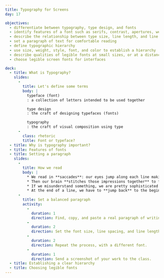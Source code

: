 ```yaml
---
title: Typography for Screens
day: 17

objectives:
  - differentiate between typography, type design, and fonts
  - identify features of a font such as serifs, contrast, apertures, weight, etc.
  - describe the relationship between type size, line length, and line spacing for readability of blocks of text
  - set a paragraph of text for comfortable reading
  - define typographic hierarchy
  - use size, weight, style, font, and color to establish a hierarchy
  - describe qualities of legible fonts at small sizes, or at a distance
  - choose legible screen fonts for interfaces

deck:
  - title: What is Typography?
    slides:
      -
        title: Let's define some terms
        body: |
          typeface (font)
          : a collection of letters intended to be used together

          type design
          : the craft of designing typefaces (fonts)

          typography
          : the craft of visual composition using type
      -
        class: rhetoric
        title: Font or typeface?
  - title: Why is typography important?
  - title: Features of fonts
  - title: Setting a paragraph
    slides:
      -
        title: How we read
        body: |
          * We read in **saccades**: our eyes jump along each line making impressions.
          * Then our brain **stitches those impressions together** to form an image.
          * If we misunderstand something, we are pretty sophisticated at jumping back to a previous position to **try again**.
          * At the end of a line, we have to **jump back** to the beginning of the **next line**, which is **more work** than the other jumps and also more **error-prone**.
      -
        title: Set a balanced paragraph
        activity:
          -
            duration: 1
            direction: Find, copy, and paste a real paragraph of writing into your design program.
          -
            duration: 2
            direction: Set the font size, line spacing, and line length for balanced reading.
          -
            duration: 2
            direction: Repeat the process, with a different font.
          -
            duration: 1
            direction: Send a screenshot of your work to the class.
  - title: Establishing a clear hierarchy
  - title: Choosing legible fonts
---
```

